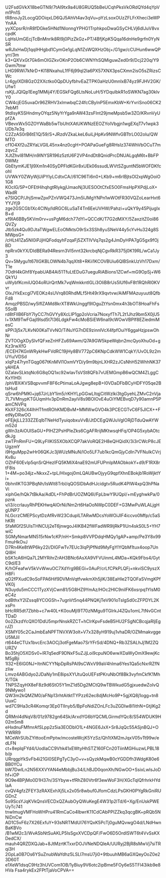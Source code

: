 U2FsdGVkX18beGTN9/7tAI9tx9a4U8GRUQ5bBeUCqhPksVkORdQYd4qYpVm1Pn1S
tR8noJy2LocgQDOiqxLD6QJ5AhVt4av3qVu+pYzLsoxOUzZFLFrXheci3eWPYnAA
yyXCpsrR/nR8fDGke5HNd1NlonngYPHG1TrphkpoDwaGSyCHLVj6dlJuV8vxcpdK
LqHsUmGEcjTcBnMnrlk8RI9j0PizZkGz+PT/4BfjKpK5Qqa16dnHe9grfn0YyNSR
wRJlxHwDj1qqIHHgbd1CymGe1gLqN1ZsWQXHzObj+/G1gw/cCUHun6wwQPyrr/3m
k3+QXVxGt7Gk6mOIGZkvOKnP2Ob6CWNYhSQMiguwZed0r9/Dcj220q/Y9Gwm7tnw
LHG9RWi7kNrD+KI18NxahuL1fF6j99qI2la6PX57XNX3psCXmn2isO5sZRizsCWc
Lr4gylXDl8GzO2XXctko0QpDUyfbhvEaZTPK0aHzU0mnIxB74yz9FJHV2GK/Ufw1
rsKjLJQlQp1Eeg1MMij4Y/EGSkFQg6LtsNoLuH/5YDqulbkR1oSWKN7ag30klvY0
CW4cjEG5uvaOr96ZRHV3xlmwbqC24fcCBylnP5EmxKbW+KrYvriSno06CK27ebM1
9tdIsyK5SHndmyOYqz5NyYrYga9rAW43zsFInt29jmeMpsb5w3ZO/KRvnVyUpfZA
VBevxWx5GZOYWaBb5wTbUhtXAtUKWNzEEOZYolVbgjn1wgEXqT7v1wpk3UDb7e3q
C2ZzAS0rB6tE1Q/59/S+JRzdVZkaLkeL6uiLjHpKv9NWfvGBTtrLO02olu/QWMTO
cf1O4Xf2uZRYaLVGIL45nx4nz0cgH+POAPaGueFg8RHsIz374WhVbOCuT7mzqvcZ
XJtZhvI81MH/n9INYSR196z5ztU6F2VP4ndDt8QnidPrcDNUALgqM6t+BbFP0WMz
GbEtymKJE1jl9Xm1n40SyDPFldKGir8xUEk06ssudLWVtSZguntN5bWOFDKfcohI
UVWkY0ZWyWjUiPYIyLCdtxCA//61C96Ti6n0+LKb9+m6rIBjtsOl2xpWgOoiO1G8
KOcIG/5P+OFEtHihqhgtRlykgjUmaoNj3UESOOtCfxE5O0FmsHpPXPdjLoX+WadR
e7SlQCP/JhjSmwZpxPZnVWQ473Jm5IJMgYNPn1wWOtFR30VQZoLearHxt6YYJYj9
zge2GSCGb1Xc4ClNy/IdRGC6LuSaT4Tn6EeUVHW/Pahzi+uQkY9y45PijugIxB+d
xf9lA6BBy5KVm0rv+usPgM6dch77dYl+QCCdK/T7G2dMXY/5ZaxzitZ0oi86QVZy
Jtb5zk4Qu9DJtaTWgwELEoOMktsO9rSx3SSh8yuSNeV44y5cYvHu324g8SMWpsG+
/cHLt41Za5NI0iPJjHQFodqyhFzqaFj5ZXTIVVq7qs2g4JmDyHPA7gG5gx9fOjBD
npRrx0kYX/DldBERa94Resrn3Vl5nnt32krcbqNjCgvRkR375j0K19RL/wCa1Jy3
Qv+5Mygu1t67IIGKBLOWN4b7qqXIt8+RKii1KCOVBUiu6QlBSnkUzVh17Dxm/T1e
7OdH4kGhf8YpabUAB4Ai51TfuLtEDuG7ueguRiABions1ZCwf+mG9OpSj+W6QkYU
uWybfKcmiUQ04oRUrQrtMk7vqWmkkntIGLi3OliB8rUs5lUf6vF8t1RQhRl0KVvr
OlxJYkExcgl7VEOKz4sUVrq80RhdMLf5Ht49rX9qvtvw/AiMFMAzuyuut8QfbFd8
AmqzPBSD/wy5lflZAMd8krXT8WkUnggf9IOguZtYsn0mx4h3bOT8HoaFhFs5SolB
rd8tFllB6FbY7IyCC7hGVYy8XcLIP1gp2oVcria7NoxyfTh7L2t1Jhz9bm5X0jU5
l+1XM9TwFGajI9Isd5t7I36LdgkFw4cMoBSiEW6naI9cWOwVBPlf8EZiedmiMesC
sPPi3j5x7LKvN00KaTVvNO/TiNuYG7nDE9zinnlVcX4fpfOuiY6ggaHzjpswOhNr
ZVTOOgXDySlvfQFxeZnHFZu69Awm/Q7A9GW5kpeWqbn2mcQyoXhuOd+gKz3rwXfG
/ECEH7KGnWRykHwFVdRC19jHy8BV772pC6KNpCdkWW1CqkY/UvOL9z2mUYu/VDSd
xIqPz47rynTGqg067tKnMVl1OxmVYD/y9m9bjnLXHR2zJCsNhH52WhhNK37yAHEA
0ZalavSLktqNc6G8qOQ1xc92wlavTsVSt8QFb7vUEMGmpB6wQCM4ZLggCKxYlH0i
/phVBXiKVSBqpvvmF8F6cPtimaLoAJgwg8epB+I0VDaDFbBCyHDFY05qe2BtsHud
qSrw6hPMKl+jq67JrLbY1im5/rKHYLpGGwLItqjCitWzlki3tgGyehLZMvC2nVja
7L7VMnypKTGUqmHv3pDnRm2ayiV8s9BOIOvE4uOiYMEBvqD7y90amnP5PamCNVPq
KkXF326cX4lhHTfmtROhKMDBvM+MMWwGVO4k3PCECGTvC6F5JlCX++FetNyDRwOO
oFEjkjLL233ZZEqlbTNeHdTyuiqobxuVvB/JtDCEgQWJuVgIORjDTduQwAYWm52d
gWn3zAiOUISaGU+PlHZ2PsHPIeZks6CgAFRrijMKtwsqHFq/OP4G5xybAOtcdkJg
zwTPnRmFU+Q9LyFIIKIS5XObXCQP7akVoRQE2H8eQHQidX/3i3rCWcP8cJEUgzmY
i9HguMpp2wHr06QKJc3jWUzMNuN/IOo5LF7ub1kcQmGjyCdIn7VFNuIkCVrjKv8u
OZhF60EvIp5qnSrQHezIFQ5KMiX4naE92mUFUPmlpMAObkokY+d9/F1RX8rtF8is
1+4M+po34jz+NkxxZ+tpL/Hlxgoj0mLQAUBwOjyyG9qpfXhnEBokjb1RoWjktYi+
0bhnllKTG3PBqNh/IsWlt8Trbl/qQOSlDbAdHJcidgtv5RudK4PlW4xpQ3hPNaVi
xiphGe/hQk7tBkAa/AdDL+FhPdBrUOZMQ6I/FpLbwY9UQpI/+mEyghwkPa/0pznk
v/i3/ccrlauyRhPEKHwqAIOrNi/Nm2rt6HaOoNWpC0DEF+G3MwPuWLALjgHgUNP7
hLGcrzCMEPScytDzAfRvW23CdupILTARwMDcsYoWOiJIF4iccvo0Mfp/c5aShKRt
SfaMGf2SUIsTHNCUj2eT6jnwgoJ4lKB42fWFadWR9ljRkP1lUn4skS0L5+YH7wiC
SGMyNmarMN515rNw1cKP/nH+Smkp8VVPDdqHMQy1gAP+amp/Pe3Y8x99FmuHkOvJ
D7Rn4Ke8tWP6ky22i/DlGFwTv7EUc3IqPjPfNd9MyFgYlYQbM1tux4oop7UnQI8H
bSK1cA6HQa7L2MYRihrZrAH3BNc6AsXA9VFVUinmL4MDa+KQk9Fbs4/GytC9d/E3
K/hOFeafwV5kVvWwuOC7XdYrg9BEGi+0AuP/crLfCPkPLQFj+nkviSC9yszXH8Fi
qO2fPXudC9oSoFPA6Hif9DVMnVqtfvwkmXh5jIK/38EaHIe2TQOFaSVmgKPfVK0j
N3uydu5mCCC1TyzXVjCwn81/5G8HZ9YmAz/HOc2HIC9nilFK6xsrpq1YIsM0eC4z
odBthxY2lZssq8YCOGSh+7ugnVt5nq44PNQKjTeV901oTsIgSd0cZFPDYL2KxsPn
bHcRR5dt7Zbhb+c7w40L+K0ouMjI9T70zNMgu9TGIrkJ4ZQu1omL7tNvGCntTDaD
0o2ZkzdYcQXO1DdU5mprNnskRZCT+hCIrKpvFsdeB5HU2FSgNCBcqjaRljEgrJZl
XSMY05c2CaJmbEaNPFTNVXW3olt+V7x328yH919uj1vhaDR/OZMmakvggeU5MJil
rt644eCTUx1bvcErc3AOCj3otFgeMao7SrYFrSd/4DNQ+Rb3ZSALhJj1M2ZQURZV
Bo35hjO5XDSv0+lR7q5edF9DNxF5uZJjLoi9cpuNO6wwXDaWyOmX9ewjKcM5gBji
1I32+E6lG0NJ+ItnNCYYNpDpRsPAI9sCWxV99aV4hIma6Yes1Qa5cNxrRZfNzIiw
Lmvz4ABGdyo2JDaNy1mE8ipsXYUtuQoUEFstPKruNbOf8Bk3vyfmCkfK1MhX/TGk
TNPSZqyHX8eF8z9d6StO5Y1mZ1d5Dg2MCtQ9wTBWkudG5gjxuedwZoIvQ9NMywo1
QW3m2kQMZM0/aFNp13rhtAitktTYPzz62ec8djMcHo9P+5gjXQ8j1ogg+tn8UuxC
wd7C9Ha3cR4Komqr3Ep0TlInyb5/BpFoNdiZOnLFc3uZGDlw8I1ithN+GtjlKg2d
QRMnl4dNqV8/01z9782gn64Sk/ArxdYG6bYQCMLGirmdYQc8/S54WDUK9H02m5m8
eHxdnuFMfmrAfSLpp2z5ia3EODblO1L+4NGE6JxX+Sr8JqQc55ASjnBQJ+OYWRR9
MCeWrSUbZYittooEmPptw/mcosteWcjK5YzSz/Qh1tXM2mJqxV05vTt99w/edLFN
ct+8eplqFYd4/UodIaCC9Vhk41xEWtyHhSTZ160FCn20TiinMGHiuzwLPBL18b/p
URrqgpYkSvFb4i21Gl0SEPgTyC3yO+v+sQyzkMqwB0cYGDDfh3WdgK80e6BB0YCu
bW7DwlLn2N56XXVYAN4eMbbjBu34/LhBJD0qonXh/NGwOO+SsixLwIsJoDhf+iOP
9O9e4BPjMo0D1H37n/3SYbyw+tfRhZ80Vtr6f3ewWoF3H/XGcTqlQfrhrkHYdlaA
cvQV4gfzZFEY3zRAXExhXj5Lx2x05r8wbuf0JfomCdzLPsGKH0PYgRkGniRUGDnZ
5o9ScsYJqKVkQnsVECDxQZAubOyQWuKegE4W31p2lTd/6+Xg/EnUskPWEUyTc741
tnwImugVMFHoWHPru41RmCaCo4IbwrK11CdCAbPPIZZkq3qcgBK+pRQb5NNiDnCw
AD1C5vF6z7X26ExfuY+93sNRTMdUI76YQxK5PcTj0guMQvwgO4d/LNdHwnBaKBVo
/B1wM2c3/WvASbNtSuAKLP5IsSgxXVCDpQF/FwO6D5OrdISWT6t4VvSsKXDedCX/
mauh4QRZDXQJab+8JtMzrtKTxxrDOJVNeNDQleA/UURyj2BjR8sMwVj7siTRqi3H
2GpLa0B7Os6YSuZnubWaYdhz5LSLl7msU7ji0+9tbuuhMB6aGXQeyOoZ0e23D60T
e1XeW1dsqC9Hz3hUVCom1OB/1yBiuy9V6otc2ipBme5FOy6eS5TFl43ikb9e8HVa
Fsa4rykEx2FPtTjaVoCPVA==
